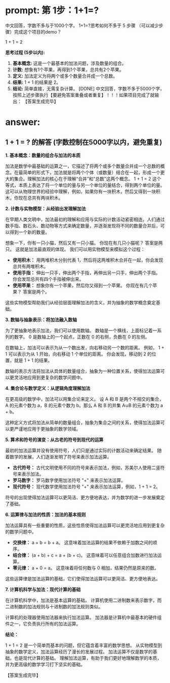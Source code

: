 # prompt: 第 1步：1+1=?
中文回答，字数不多与于1000个字。
1+1=?思考如何不多于 5 步骤 （可以减少步骤）完成这个项目的demo？

1 + 1 = 2

**思考过程 (5步以内):**

1. **基本概念:** 这是一个最基本的加法问题，涉及数量的组合。
2. **计数:**  想象有1个苹果，再得到1个苹果，总共有2个苹果。
3. **定义:**  加法定义为将两个或多个数量合并成一个总数。
4. **结果:** 1 + 1 的结果是 2。
5. **结论:** 简单直接，无需复杂计算。
[DONE]
中文回答，字数不多于5000个字，按照上述步骤执行【要避免答案重叠或者重复】！！！如果项目完成了就输出： 【答案生成完毕】

# answer: 
 ## 1 + 1 = ? 的解答 (字数控制在5000字以内，避免重复)

**1. 基本概念：数量的组合与加法的本质**

加法是数学中最基础的运算之一，它描述了将两个或多个数量合并成一个总数的概念。在最简单的形式下，加法就是将两个个体（或数量）结合在一起，形成一个更大的集合。理解加法的核心在于理解“合并”和“总数”这两个概念。 1 + 1 = 2  这个等式，本质上表达了将一个单位的量与另一个单位的量结合，得到两个单位的量。 这可以从物理世界的经验中理解，例如，如果你有一块积木，然后又得到一块积木，你现在总共有两块积木。

**2. 计数与实物模型：从经验出发理解加法**

在早期人类文明中，加法最初的理解和应用与实际的计数活动紧密相连。人们通过数手指、数石头、数动物等方式来确定数量，并逐渐发现将不同的数量合并后，可以得到一个新的数量。

想象一下，你有一只小猫，然后又有一只小猫。 你现在有几只小猫呢？ 答案是两只。 这就是加法最直观的体现。  我们可以用实物模型来模拟这个过程：

*   **使用积木：**  用两堆积木分别代表 1，然后将这两堆积木合并在一起，你会发现总共有两堆积木。
*   **使用手指：** 伸出一只手，伸出两个手指，再伸出另一只手，伸出两个手指。 你会发现总共有四个手指被伸出来。
*   **使用苹果：**  想象你有一个苹果，然后你又得到一个苹果。 你现在有几个苹果？ 答案是两个。

这些实物模型帮助我们从经验层面理解加法的含义，并为抽象的数学概念奠定基础。

**3. 数轴与抽象表示：将加法融入数轴**

为了更抽象地表示加法，我们可以使用数轴。 数轴是一个横线，上面标记着一系列的数字。 0 是数轴上的一个起点，正数在 0 的右侧，负数在 0 的左侧。

在数轴上，加法可以表示为从一个数出发，向右移动另一个数的距离。 例如， 1 + 1 可以表示为从 1 开始，向右移动 1 个单位的距离。 你会发现，移动到 2 的位置，就是 1 + 1 的结果。

数轴的表示方法将加法从具体的数量组合，抽象为一种位置关系，使得加法运算可以更灵活地应用到更复杂的数学问题中。

**4. 集合论与数学定义：从逻辑角度理解加法**

在更高级的数学中，加法可以用集合论来定义。 设 A 和 B 是两个不相交的集合，A 的元素个数为 a，B 的元素个数为 b。那么 A 和 B 的并集 A∪B 的元素个数为 a + b。

这种定义方式将加法从简单的数量组合，抽象为集合之间的关系，使得加法运算可以更严谨地应用于更抽象的数学领域。

**5. 算术和符号的演变：从古老的符号到现代的运算**

最初的加法运算并没有使用符号，人们只是通过实际的计数活动来确定结果。 随着数学的发展，人们逐渐发明了符号来表示加法运算。

*   **古代符号：** 古代文明使用不同的符号来表示加法，例如，苏美尔人使用二竖符号来表示加法。
*   **罗马数字：** 罗马数字使用加法符号 "+" 来表示加法运算。
*   **现代符号：** 现代数学使用加法符号 "+" 来表示加法运算，例如，1 + 1 = 2。

符号的出现使得加法运算可以更简洁、更方便地表达，并为数学的进一步发展奠定了基础。

**6. 运算律与加法的性质：加法的基本规则**

加法运算具有一些重要的性质，这些性质使得加法运算可以更灵活地应用到更复杂的数学问题中。

*   **交换律：** a + b = b + a。 这意味着加法运算的结果不依赖于加数之间的顺序。
*   **结合律：** (a + b) + c = a + (b + c)。 这意味着可以任意组合加数进行加法运算。
*   **零元律：** a + 0 = a。 这意味着将任何数与 0 相加，结果仍然是原来的数。

这些运算律是加法运算的基础，它们使得加法运算可以更简洁、更方便地表达。

**7. 计算机科学与加法：现代计算的基础**

在计算机科学中，加法是基本运算的基础。 计算机使用二进制数来表示数字，而二进制数的加法规则与十进制数的加法规则类似。

计算机的处理器使用加法器来执行加法运算。 加法器是计算机中最基本的硬件组件之一，它负责执行所有的加法运算。

**结论：**

1 + 1 = 2 是一个简单而基本的问题，但它蕴含着丰富的数学思想。 从实物模型到抽象的数学定义，加法运算经历了漫长的发展过程。 加法运算不仅是数学的基础，也是现代计算的基础。 理解加法运算，有助于我们更好地理解数学的本质，并为更高级的数学学习打下坚实的基础。

【答案生成完毕】

